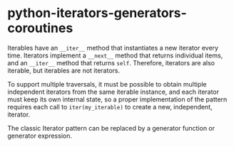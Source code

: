 # python-iterators-generators-coroutines

Iterables have an `__iter__` method that instantiates a new iterator every time. Iterators implement a `__next__` method that returns individual items, and an `__iter__` method that returns `self`. Therefore, iterators are also iterable, but iterables are not iterators.

To support multiple traversals, it must be possible to obtain multiple independent iterators from the same iterable instance, and each iterator must keep its own internal state, so a proper implementation of the pattern requires each call to `iter(my_iterable)` to create a new, independent, iterator.

The classic Iterator pattern can be replaced by a generator function or generator expression.
